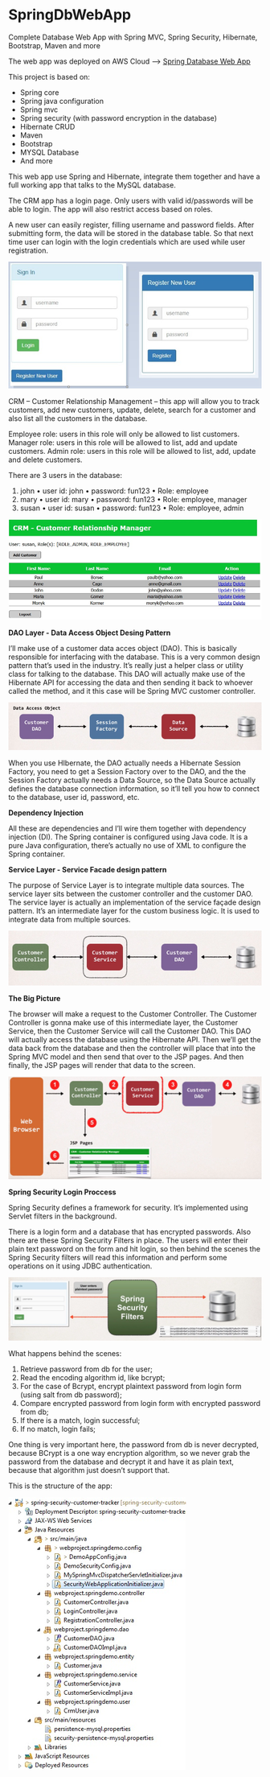 # SpringDbWebApp
Complete Database Web App with Spring MVC, Spring Security, Hibernate, Bootstrap, Maven and more 

The web app was deployed on AWS Cloud --> [Spring Database Web App](http://spring-security.us-east-2.elasticbeanstalk.com)

This project is based on:
-	Spring core
-	Spring java configuration
-	Spring mvc
-	Spring security (with password encryption in the database)
-	Hibernate CRUD
-	Maven
-	Bootstrap
-	MYSQL Database
-	And more

This web app use Spring and Hibernate, integrate them together and have a full working app that talks to the MySQL database. 

The CRM app has a login page. Only users with valid id/passwords will be able to login. The app will also restrict 
access based on roles.

A new user can easily register, filling username and password fields. After submitting form, the data will be stored 
in the database table. So that next time user can login with the login credentials which are used while user registration.

![Screenshot](login.jpg)

CRM – Customer Relationship Management – this app will allow you to track customers, add new customers, update, delete, 
search for a customer and also list all the customers in the database. 

Employee role: users in this role will only be allowed to list customers.  Manager role: users in this role will be allowed to list, 
add and update customers.  Admin role: users in this role will be allowed to list, add, update and delete customers.

There are 3 users in the database:

1.	john • user id: john • password: fun123 • Role: employee 
2.	mary • user id: mary • password: fun123 • Role: employee, manager 
3.	susan • user id: susan • password: fun123 • Role: employee, admin

![Screenshot](admin.jpg)

**DAO Layer - Data Access Object Desing Pattern**

I’ll make use of a customer data acces object (DAO). This is basically responsible for interfacing with the database. 
This is a very common design pattern that’s used in the industry. It’s really just a helper class or utility class for talking 
to the database. This DAO will actually make use of the Hibernate API for accessing the data and then sending it back to whoever 
called the method, and it this case will be Spring MVC customer controller. 

![Screenshot](dao.jpg)

When you use HIbernate, the DAO actually needs a Hibernate Session Factory, you need to get a Session Factory over to the DAO, 
and the the Session Factory actually needs a Data Source, so the Data Source actually defines the database connection information,
so it’ll tell you how to connect to the database, user id, password, etc. 

**Dependency Injection**

All these are dependencies and I’ll wire them together with dependency injection (DI). The Spring container is configured using 
Java code. It is a pure Java configuration, there’s actually no use of XML to configure the Spring container.

**Service Layer - Service Facade design pattern**

The purpose of Service Layer is to integrate multiple data sources. The service layer sits between the customer controller and 
the customer DAO. The service layer is actually an implementation of the service façade design pattern. It’s an intermediate 
layer for the custom business logic. It is used to integrate data from multiple sources.  

![Screenshot](customerservice.jpg)

**The Big Picture**

The browser will make a request to the Customer Controller. The Customer Controller is gonna make use of this intermediate layer, the Customer Service, then the Customer Service will call the Customer DAO. This DAO will actually access the database using the Hibernate API. Then we’ll get the data back from the database and then the controller will place that into the Spring MVC model and then send that over to the JSP pages. And then finally, the JSP pages will render that data to the screen. 

![Screenshot](p2.png)   
 
**Spring Security Login Proccess**

Spring Security defines a framework for security. It’s implemented using Servlet filters in the background. 

There is a login form and a database that has encrypted passwords. Also there are these Spring Security Filters in place. 
The users will enter their plain text password on the form and hit login, so then behind the scenes the Spring Security 
filters will read this information and perform some operations on it using JDBC authentication.

![Screenshot](bcrypt.jpg)

What happens behind the scenes:
1.	Retrieve password from db for the user;
2.	Read the encoding algorithm id, like bcrypt;
3.	For the case of Bcrypt, encrypt plaintext password from login form (using salt from db password);
4.	Compare encrypted password from login form with encrypted password from db;
5.	If there is a match, login successful;
6.	If no match, login fails; 

One thing is very important here, the password from db is never decrypted, because BCrypt is a one way encryption algorithm, 
so we never grab the password from the database and decrypt it and have it as plain text, because that algorithm just doesn’t 
support that. 

This is the structure of the app:

![Screenshot](schema.jpg)






